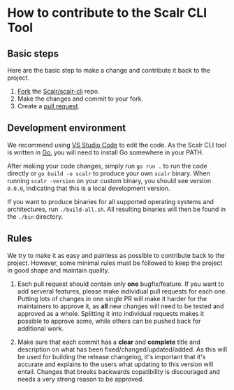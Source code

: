# How to contribute to the Scalr CLI Tool
## Basic steps
Here are the basic step to make a change and contribute it back to the project.

1. [Fork](https://docs.github.com/en/get-started/quickstart/fork-a-repo) the [Scalr/scalr-cli](https://github.com/Scalr/scalr-cli) repo.
2. Make the changes and commit to your fork.
3. Create a [pull request](https://docs.github.com/en/pull-requests/collaborating-with-pull-requests/proposing-changes-to-your-work-with-pull-requests/about-pull-requests).

## Development environment

We recommend using [VS Studio Code](https://code.visualstudio.com/) to edit the code. As the Scalr CLI tool is written in [Go](https://go.dev/), you will need to install Go somewhere in your PATH.

After making your code changes, simply run `go run .` to run the code directly or `go build -o scalr` to produce your own `scalr` binary. When running `scalr -version` on your custom binary, you should see version `0.0.0`, indicating that this is a local development version.

If you want to produce binaries for all supported operating systems and architectures, run `./build-all.sh`. All resulting binaries will then be found in the `./bin` directory.

## Rules

We try to make it as easy and painless as possible to contribute back to the project. However, some minimal rules must be followed to keep the project in good shape and maintain quality.

1. Each pull request should contain only **one** bugfix/feature. If you want to add serveral features, please make individual pull requests for each one. Putting lots of changes in one single PR will make it harder for the maintainers to approve it, as **all** new changes will need to be tested and approved as a whole. Splitting it into individual requests makes it possible to approve some, while others can be pushed back for additional work.

2. Make sure that each commit has a **clear** and **complete** title and description on what has been fixed/changed/updated/added. As this will be used for building the release changelog, it's important that it's accurate and explains to the users what updating to this version will entail. Changes that breaks backwards copatibility is discouraged and needs a very strong reason to be approved.
